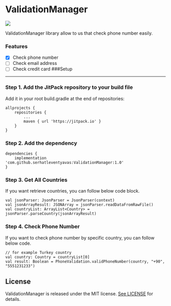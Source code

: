 # ValidationManager
[![](https://jitpack.io/v/serhatleventyavas/ValidationManager.svg)](https://jitpack.io/#serhatleventyavas/ValidationManager)

ValidationManager library allow to us that check phone number easily.
### Features
- [x] Check phone number
- [ ] Check email address
- [ ] Check credit card
###Setup

------------

### Step 1. Add the JitPack repository to your build file
Add it in your root build.gradle at the end of repositories:
```
allprojects {
    repositories {
        ...
        maven { url 'https://jitpack.io' }
    }
}
```
### Step 2. Add the dependency
```
dependencies {
	implementation 'com.github.serhatleventyavas:ValidationManager:1.0'
}
```
### Step 3. Get All Countries
If you want retrieve countries, you can follow below code block.
```
val jsonParser: JsonParser = JsonParser(context)
val jsonArrayResult: JSONArray = jsonParser.readDataFromRawFile()
val countryList: ArrayList<Country> = jsonParser.parseCountry(jsonArrayResult)
```

### Step 4. Check Phone Number
If you want to check phone number by specific country, you can follow below code.
```
// for example Turkey country
val country: Country = countryList[0]
val result: Boolean = PhoneValidation.validPhoneNumber(country, "+90", "5551231233")
```

## License

ValidationManager is released under the MIT license. [See LICENSE](https://github.com/serhatleventyavas/ValidationManager/blob/master/LICENSE) for details.